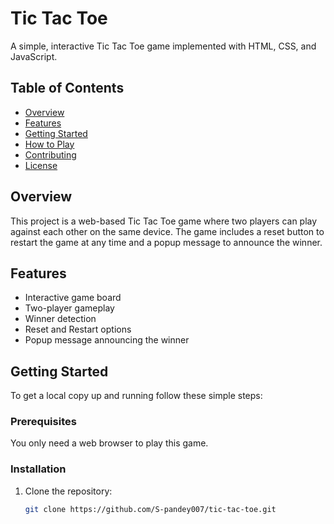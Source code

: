 # Tic Tac Toe

A simple, interactive Tic Tac Toe game implemented with HTML, CSS, and JavaScript.

## Table of Contents

- [Overview](#overview)
- [Features](#features)
- [Getting Started](#getting-started)
- [How to Play](#how-to-play)
- [Contributing](#contributing)
- [License](#license)

## Overview

This project is a web-based Tic Tac Toe game where two players can play against each other on the same device. The game includes a reset button to restart the game at any time and a popup message to announce the winner.

## Features

- Interactive game board
- Two-player gameplay
- Winner detection
- Reset and Restart options
- Popup message announcing the winner

## Getting Started

To get a local copy up and running follow these simple steps:

### Prerequisites

You only need a web browser to play this game.

### Installation

1. Clone the repository:
   ```sh
   git clone https://github.com/S-pandey007/tic-tac-toe.git
